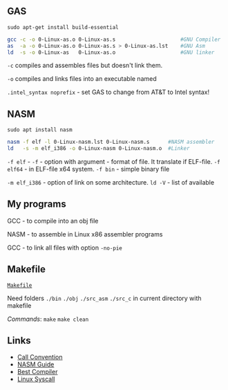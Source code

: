 ## GAS

`sudo apt-get install build-essential`

```bash
gcc -c -o 0-Linux-as.o 0-Linux-as.s                     #GNU Compiler
as  -a -o 0-Linux-as.o 0-Linux-as.s > 0-Linux-as.lst    #GNU Asm 
ld  -s -o 0-Linux-as   0-Linux-as.o                     #GNU linker
```

`-c` compiles and assembles files but doesn't link them.

`-o` <filename> compiles and links files into an executable named <filename>

`.intel_syntax noprefix`  - set GAS to change from AT&T to Intel syntax!

## NASM

`sudo apt install nasm`

```bash
nasm -f elf -l 0-Linux-nasm.lst 0-Linux-nasm.s      #NASM assembler
ld   -s -m elf_i386 -o 0-Linux-nasm 0-Linux-nasm.o  #Linker
```

`-f elf` - `-f` - option with argument - format of file. It translate if ELF-file.
`-f elf64` - in ELF-file x64 system. `-f bin` - simple binary file

`-m elf_i386` - option of link on some architecture. `ld -V` - list of available

## My programs

GCC - to compile into an obj file

NASM - to assemble in Linux x86 assembler programs

GCC - to link all files with option `-no-pie`

## Makefile

[```Makefile```](https://github.com/khmelnitskiianton/AsmCx86/blob/main/Makefile)

Need folders `./bin` `./obj` `./src_asm` `./src_c` in current directory with makefile

*Commands*:
`make`
`make clean`

## Links

+ [Call Convention](https://en.wikipedia.org/wiki/X86_calling_conventions)
+ [NASM Guide](https://metanit.com/assembler/nasm/7.1.php)
+ [Best Compiler](https://godbolt.org/)
+ [Linux Syscall](https://syscalls.mebeim.net/?table=x86/64/x64/v6.5)